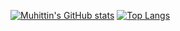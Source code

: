 [![Muhittin's GitHub stats](https://github-readme-603.vercel.app/api?username=koybasimuhittin&show_icons=true&count_private=true&border_radius=12)](https://github.com/koybasimuhittin)
[![Top Langs](https://github-readme-603.vercel.app/api/top-langs/?username=koybasimuhittin&layout=compact&langs_count=8&border_radius=10)](https://github.com/koybasimuhittin)
